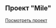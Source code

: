 ## Проект "Mile"
[Посмотреть проект](https://github.com/TanyaKomyakova/Mile/blob/master/src/Main.java)